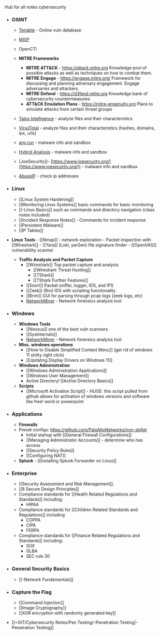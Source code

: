 Hub for all notes cybersecurity

- ### OSINT
	- [Tenable](https://www.tenable.com/plugins/was/families) - Online vuln database 
	- [MISP](https://www.misp-project.org/) 
	- OpenCTI
	- **MITRE Frameworks**
		- **MITRE ATT&CK** - https://attack.mitre.org
			Knowledge pool of possible attacks as well as techniques on how to combat them. 
		- **MITRE Engage** - https://engage.mitre.org/
			Framework for discussing and planning adversary engagement. Engage adversaries and attackers.
		- **MITRE Defend** - https://d3fend.mitre.org
			Knowledge bank of cybersecurity countermeasures
		- **ATT&CK Emulation Plans** - https://mitre-engenuity.org
			Plans to simulate attacks from certain threat groups
	- [Talos Intelligence](https://talosintelligence.com/) - analyze files and their characteristics
	- [VirusTotal](https://www.virustotal.com/gui/home/upload) - analyze files and their characteristics (hashes, domains, ips, urls)
		
	- [any.run](https://any.run/) - malware info and sandbox
	- [Hybrid Analysis]([https://www.hybrid-analysis.com/](https://www.hybrid-analysis.com/)) - malware info and sandbox
	- [JoeSecurity](- [https://www.joesecurity.org/](https://www.joesecurity.org/)) - malware info and sandbox
	
	- [AbuseIP](www.abuseipdb.com) - check ip addresses
	
- ### Linux
	- [[Linux System Hardening]]
	- [[Monitoring Linux Systems]] basic commands for basic monitoring
	- [[-Linux Basics]] such as commands and directory navigation (class notes included)
	- [[Incident Response Notes]] - Commands for incident response
	- [[Persistent Malware]]
	- [[IP Tables]]
-  **Linux Tools**
		- [[Nmap]] - network exploration
		- Packet inspection with [[Wireshark]]
		- [[Yara]] (Loki, yarGen) file signature finder 
		- [[OpenVAS]] vulnerability scanner
	- **Traffic Analysis and Packet Capture**
		- [[Wireshark]] Top packet capture and analysis
			- [[Wireshark Threat Hunting]]
			- [[TShark]]
			- [[TShark Further Features]]
		- [[Snort]] Packet sniffer, logger, IDS, and IPS
		- [[Zeek]] (Bro) IDS with scripting functionality 
		- [[Brim]] GUI for parsing through pcap logs (zeek logs, etc)
		- [NetworkMiner](https://www.netresec.com/?page=NetworkMiner) - Network forensics analysis tool
- ### Windows
	- **Windows Tools**
		- [[Nessus]] one of the best vuln scanners
		- [[SysInternals]] 
		- [NetworkMiner](https://www.netresec.com/?page=NetworkMiner) - Network forensics analysis tool
	- **Misc. windows operations**
		- [[How to Disable Simplified Context Menu]] (get rid of windows 11 shitty right click)
		- [[Updating Display Drivers on Windows 11]]
	- **Windows Administration**
		- [[Windows Administration Applications]]
		- [[Windows User Management]]
		- Active Directory! [[Active Directory Basics]]
	- **Scripts**
		- [[Microsoft Activation Script]] - HUGE: this script pulled from github allows for activation of windows versions and software like free! word or powerpoint
- ### Applications
	- **Firewalls**
	- Preset configs: https://github.com/PaloAltoNetworks/iron-skillet
		- Initial startup with [[General Firewall Configurations]]
		- [[Managing Administrator Accounts]] - determine who has access
		- [[Security Policy Rules]]
		- [[Configuring NAT]]
	- **Splunk**
			- [[Installing Splunk Forwarder on Linux]]
- ### Enterprise 
	- [[Security Assessment and Risk Management]].
	- [[8 Secure Design Principles]]
	- Compliance standards for [[Health Related Regulations and Standards]]
		including:
		- HIPAA
	- Compliance standards for [[Children Related Standards and Regulations]]
		including 
		- COPPA
		- CIPA
		- FERPA
	- Compliance standards for [[Finance Related Regulations and Standards]]
		including:
		- SOX
		- GLBA
		- SEC rule 30
- ### General Security Basics
	- [[-Network Fundamentals]]
- ### Capture the Flag
	- [[Command Injection]]
	- [[Image Cryptography]]
	- [[XOR encryption with randomly generated key]]
- [[~GIT/Cybersecurity Notes/Pen Testing/-Penetration Testing|-Penetration Testing]]




